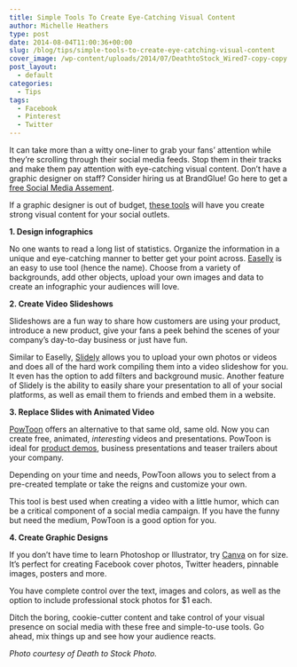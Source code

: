 ```yaml
---
title: Simple Tools To Create Eye-Catching Visual Content
author: Michelle Heathers
type: post
date: 2014-08-04T11:00:36+00:00
slug: /blog/tips/simple-tools-to-create-eye-catching-visual-content
cover_image: /wp-content/uploads/2014/07/DeathtoStock_Wired7-copy-copy.jpg
post_layout:
  - default
categories:
  - Tips
tags:
  - Facebook
  - Pinterest
  - Twitter
---
```


It can take more than a witty one-liner to grab your fans’ attention while they’re scrolling through their social media feeds. Stop them in their tracks and make them pay attention with eye-catching visual content. Don’t have a graphic designer on staff? Consider hiring us at BrandGlue! Go here to get a [free Social Media Assement][1].

If a graphic designer is out of budget, [these tools][2] will have you create strong visual content for your social outlets.

**1. Design infographics**

No one wants to read a long list of statistics. Organize the information in a unique and eye-catching manner to better get your point across. [Easelly][3] is an easy to use tool (hence the name). Choose from a variety of backgrounds, add other objects, upload your own images and data to create an infographic your audiences will love.

**2. Create Video Slideshows**

Slideshows are a fun way to share how customers are using your product, introduce a new product, give your fans a peek behind the scenes of your company’s day-to-day business or just have fun.

Similar to Easelly, [Slidely][4] allows you to upload your own photos or videos and does all of the hard work compiling them into a video slideshow for you. It even has the option to add filters and background music. Another feature of Slidely is the ability to easily share your presentation to all of your social platforms, as well as email them to friends and embed them in a website.

**3. Replace Slides with Animated Video**

[PowToon][5] offers an alternative to that same old, same old. Now you can create free, animated, _interesting_ videos and presentations. PowToon is ideal for [product demos][6], business presentations and teaser trailers about your company.

Depending on your time and needs, PowToon allows you to select from a pre-created template or take the reigns and customize your own.

This tool is best used when creating a video with a little humor, which can be a critical component of a social media campaign. If you have the funny but need the medium, PowToon is a good option for you.

**4. Create Graphic Designs**

If you don’t have time to learn Photoshop or Illustrator, try [Canva][7] on for size. It’s perfect for creating Facebook cover photos, Twitter headers, pinnable images, posters and more.

You have complete control over the text, images and colors, as well as the option to include professional stock photos for \$1 each.

Ditch the boring, cookie-cutter content and take control of your visual presence on social media with these free and simple-to-use tools. Go ahead, mix things up and see how your audience reacts.

_Photo courtesy of Death to Stock Photo._

[1]: http://localhost/brandglue/old-website/free-assessment
[2]: http://www.socialmediaexaminer.com/tools-to-create-visual-content/
[3]: http://www.easel.ly/
[4]: http://slidely.com/
[5]: http://www.powtoon.com/
[6]: http://www.socialmediaexaminer.com/how-to-explainer-videos/
[7]: https://www.canva.com/
